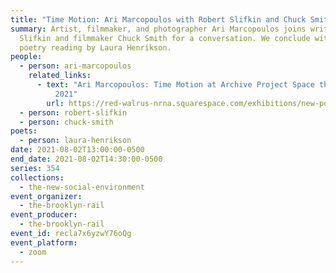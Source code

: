 ```yaml
---
title: "Time Motion: Ari Marcopoulos with Robert Slifkin and Chuck Smith"
summary: Artist, filmmaker, and photographer Ari Marcopoulos joins writer Robert
  Slifkin and filmmaker Chuck Smith for a conversation. We conclude with a
  poetry reading by Laura Henrikson.
people:
  - person: ari-marcopoulos
    related_links:
      - text: "Ari Marcopoulos: Time Motion at Archive Project Space through August 28,
          2021"
        url: https://red-walrus-nrna.squarespace.com/exhibitions/new-portfolio-item
  - person: robert-slifkin
  - person: chuck-smith
poets:
  - person: laura-henrikson
date: 2021-08-02T13:00:00-0500
end_date: 2021-08-02T14:30:00-0500
series: 354
collections:
  - the-new-social-environment
event_organizer:
  - the-brooklyn-rail
event_producer:
  - the-brooklyn-rail
event_id: recla7x6yzwY76oQg
event_platform:
  - zoom
---
```


